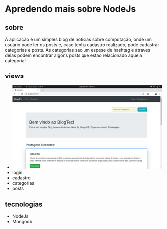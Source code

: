 # Apredendo mais sobre NodeJs

## sobre
A aplicação é um simples blog de noticías sobre computação, onde um usuário pode ler os posts e, caso tenha cadastro realizado, pode cadastrar categorias e posts. As categorias sao um espese de hashtag e atraves delas podem encontrar algons posts que estao relacionado aquela categoria!

## views
- ![Home](https://github.com/J-Keven/Blog_NodeJs/blob/master/img/Captura%20de%20tela%20de%202020-02-10%2016-42-31.png)
- login
- cadastro
- categorias 
- posts


## tecnologias
- NodeJs
- Mongodb
## 